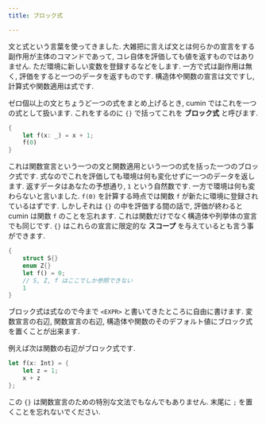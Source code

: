 ```yaml
---
title: ブロック式

---
```


文と式という言葉を使ってきました.
大雑把に言えば文とは何らかの宣言をする副作用が主体のコマンドであって, コレ自体を評価しても値を返すものではありません. ただ環境に新しい変数を登録するなどをします. 一方で式は副作用は無く, 評価をすると一つのデータを返すものです.
構造体や関数の宣言は文ですし, 計算式や関数適用は式です.

ゼロ個以上の文とちょうど一つの式をまとめ上げるとき, cumin ではこれを一つの式として扱います.  これをするのに `{}` で括ってこれを **ブロック式** と呼びます.

```rust
{
    let f(x: _) = x + 1;
    f(0)
}
```

これは関数宣言という一つの文と関数適用という一つの式を括った一つのブロック式です. 式なのでこれを評価しても環境は何も変化せずに一つのデータを返します. 返すデータはあなたの予想通り, `1` という自然数です. 一方で環境は何も変わらないと言いました. `f(0)` を計算する時点では関数 `f` が新たに環境に登録されているはずです. しかしそれは `{}` の中を評価する間の話で, 評価が終わると cumin は関数 `f` のことを忘れます. これは関数だけでなく構造体や列挙体の宣言でも同じです. `{}` はこれらの宣言に限定的な **スコープ**  を与えているとも言う事ができます.

```rust
{
    struct S{}
    enum Z{}
    let f() = 0;
    // S, Z, f はここでしか参照できない
    1
}
```

ブロック式は式なので今まで `<EXPR>` と書いてきたところに自由に書けます.
変数宣言の右辺, 関数宣言の右辺, 構造体や関数のそのデフォルト値にブロック式を置くことが出来ます.

例えば次は関数の右辺がブロック式です.

```rust
let f(x: Int) = {
    let z = 1;
    x + z
};
```

この `{}` は関数宣言のための特別な文法でもなんでもありません.  末尾に `;` を置くことを忘れないでください.



